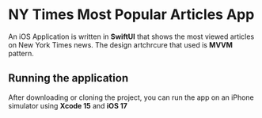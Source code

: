 # NY Times Most Popular Articles App
An iOS Application is written in **SwiftUI** that shows the most viewed articles on New York Times news. The design artchrcure that used is **MVVM** pattern.

## Running the application
After downloading or cloning the project, you can run the app on an iPhone simulator using **Xcode 15** and **iOS 17**
